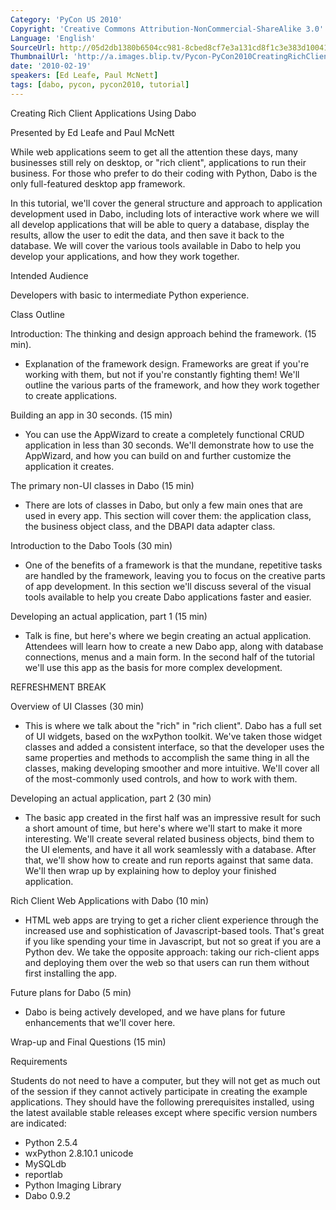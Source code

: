 ```yaml
---
Category: 'PyCon US 2010'
Copyright: 'Creative Commons Attribution-NonCommercial-ShareAlike 3.0'
Language: 'English'
SourceUrl: http://05d2db1380b6504cc981-8cbed8cf7e3a131cd8f1c3e383d10041.r93.cf2.rackcdn.com/pycon-us-2010/248_creating-rich-client-applications-using-dabo.m4v
ThumbnailUrl: 'http://a.images.blip.tv/Pycon-PyCon2010CreatingRichClientApplicationsUsingDabo644-559.jpg'
date: '2010-02-19'
speakers: [Ed Leafe, Paul McNett]
tags: [dabo, pycon, pycon2010, tutorial]
---
```

Creating Rich Client Applications Using Dabo

Presented by Ed Leafe and Paul McNett

While web applications seem to get all the attention these days, many
businesses still rely on desktop, or "rich client", applications to run their
business. For those who prefer to do their coding with Python, Dabo is the
only full-featured desktop app framework.

In this tutorial, we'll cover the general structure and approach to
application development used in Dabo, including lots of interactive work where
we will all develop applications that will be able to query a database,
display the results, allow the user to edit the data, and then save it back to
the database. We will cover the various tools available in Dabo to help you
develop your applications, and how they work together.

Intended Audience

Developers with basic to intermediate Python experience.

Class Outline

Introduction: The thinking and design approach behind the framework. (15 min).

  * Explanation of the framework design. Frameworks are great if you're working with them, but not if you're constantly fighting them! We'll outline the various parts of the framework, and how they work together to create applications. 

Building an app in 30 seconds. (15 min)

  * You can use the AppWizard to create a completely functional CRUD application in less than 30 seconds. We'll demonstrate how to use the AppWizard, and how you can build on and further customize the application it creates. 

The primary non-UI classes in Dabo (15 min)

  * There are lots of classes in Dabo, but only a few main ones that are used in every app. This section will cover them: the application class, the business object class, and the DBAPI data adapter class. 

Introduction to the Dabo Tools (30 min)

  * One of the benefits of a framework is that the mundane, repetitive tasks are handled by the framework, leaving you to focus on the creative parts of app development. In this section we'll discuss several of the visual tools available to help you create Dabo applications faster and easier. 

Developing an actual application, part 1 (15 min)

  * Talk is fine, but here's where we begin creating an actual application. Attendees will learn how to create a new Dabo app, along with database connections, menus and a main form. In the second half of the tutorial we'll use this app as the basis for more complex development. 

REFRESHMENT BREAK

Overview of UI Classes (30 min)

  * This is where we talk about the "rich" in "rich client". Dabo has a full set of UI widgets, based on the wxPython toolkit. We've taken those widget classes and added a consistent interface, so that the developer uses the same properties and methods to accomplish the same thing in all the classes, making developing smoother and more intuitive. We'll cover all of the most-commonly used controls, and how to work with them. 

Developing an actual application, part 2 (30 min)

  * The basic app created in the first half was an impressive result for such a short amount of time, but here's where we'll start to make it more interesting. We'll create several related business objects, bind them to the UI elements, and have it all work seamlessly with a database. After that, we'll show how to create and run reports against that same data. We'll then wrap up by explaining how to deploy your finished application. 

Rich Client Web Applications with Dabo (10 min)

  * HTML web apps are trying to get a richer client experience through the increased use and sophistication of Javascript-based tools. That's great if you like spending your time in Javascript, but not so great if you are a Python dev. We take the opposite approach: taking our rich-client apps and deploying them over the web so that users can run them without first installing the app. 

Future plans for Dabo (5 min)

  * Dabo is being actively developed, and we have plans for future enhancements that we'll cover here. 

Wrap-up and Final Questions (15 min)

Requirements

Students do not need to have a computer, but they will not get as much out of
the session if they cannot actively participate in creating the example
applications. They should have the following prerequisites installed, using
the latest available stable releases except where specific version numbers are
indicated:

  * Python 2.5.4 
  * wxPython 2.8.10.1 unicode 
  * MySQLdb 
  * reportlab 
  * Python Imaging Library 
  * Dabo 0.9.2 

